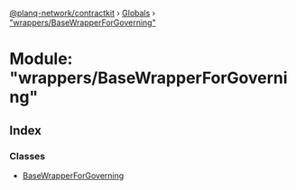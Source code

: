 [@planq-network/contractkit](../README.md) › [Globals](../globals.md) › ["wrappers/BaseWrapperForGoverning"](_wrappers_basewrapperforgoverning_.md)

# Module: "wrappers/BaseWrapperForGoverning"

## Index

### Classes

* [BaseWrapperForGoverning](../classes/_wrappers_basewrapperforgoverning_.basewrapperforgoverning.md)
